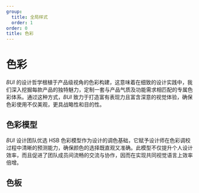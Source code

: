 ```yaml
---
group:
  title: 全局样式
  order: 1
order: 0
title: 色彩
---
```


# 色彩

_BUI_ 的设计哲学根植于产品级视角的色彩构建，这意味着在细致的设计实践中，我们深入挖掘每款产品的独特魅力，定制一套与产品气质及功能需求相匹配的专属色彩体系。通过这种方式，_BUI_ 致力于打造富有表现力且富含深意的视觉体验，确保色彩使用不仅美观，更具战略性和目的性。

## 色彩模型

_BUI_ 设计团队优选 HSB 色彩模型作为设计的调色基础，它赋予设计师在色彩调校过程中清晰的预测能力，确保颜色的选择既直观又准确。此模型不仅提升个人设计效率，而且促进了团队成员间流畅的交流与协作，因而在实现共同视觉语言上效率倍增。

<!--
<img src="https://intranetproxy.alipay.com/skylark/lark/0/2021/png/8490/1612692175420-7a5f1780-a910-4e74-b7aa-25be4d8f9307.png"> -->

## 色板

<code src="../components/design/Colors/index.tsx" inline="true"></code>
